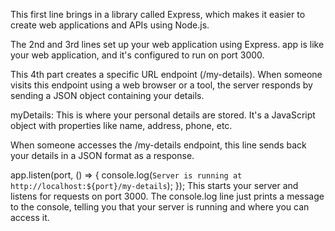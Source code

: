This first line brings in a library called Express, which makes it easier to create web applications and APIs using Node.js.

The 2nd and 3rd lines set up your web application using Express. app is like your web application, and it's configured to run on port 3000.

This 4th part creates a specific URL endpoint (/my-details). When someone visits this endpoint using a web browser or a tool, the server responds by sending a JSON object containing your details.

myDetails: This is where your personal details are stored. It's a JavaScript object with properties like name, address, phone, etc.

When someone accesses the /my-details endpoint, this line sends back your details in a JSON format as a response.

app.listen(port, () => {
    console.log(`Server is running at http://localhost:${port}/my-details`);
});
 This starts your server and listens for requests on port 3000. The console.log line just prints a message to the console, telling you that your server is running and where you can access it.
